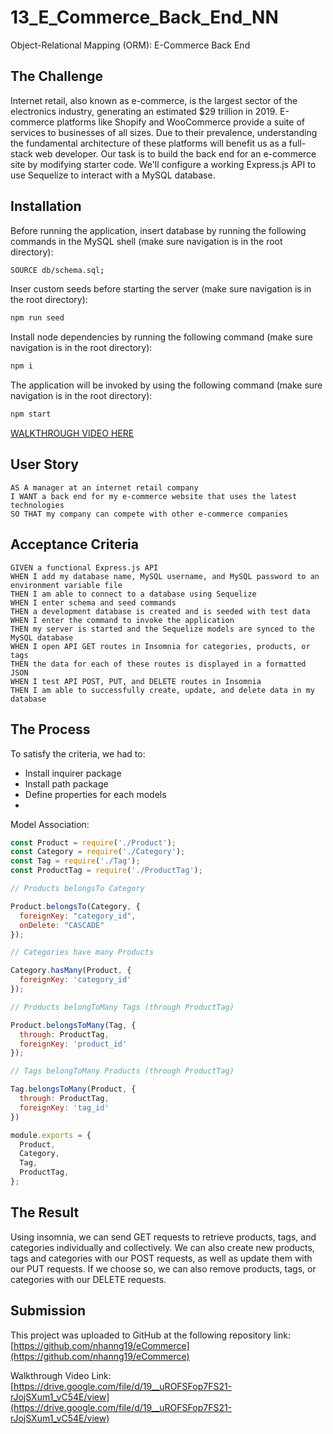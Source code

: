  # 13_E_Commerce_Back_End_NN
Object-Relational Mapping (ORM): E-Commerce Back End

## The Challenge
Internet retail, also known as e-commerce, is the largest sector of the electronics industry, generating an estimated $29 trillion in 2019. E-commerce platforms like Shopify and WooCommerce provide a suite of services to businesses of all sizes. Due to their prevalence, understanding the fundamental architecture of these platforms will benefit us as a full-stack web developer.
Our task is to build the back end for an e-commerce site by modifying starter code. We'll configure a working Express.js API to use Sequelize to interact with a MySQL database.


## Installation

Before running the application, insert database by running the following commands in the MySQL shell (make sure navigation is in the root directory):

```bash
SOURCE db/schema.sql;
```

Inser custom seeds before starting the server (make sure navigation is in the root directory):

```bash
npm run seed
```

Install node dependencies by running the following command (make sure navigation is in the root directory):

```bash
npm i
```

The application will be invoked by using the following command (make sure navigation is in the root directory):

```bash
npm start
```

[WALKTHROUGH VIDEO HERE](https://drive.google.com/file/d/19__uROFSFop7FS21-rJojSXum1_vC54E/view)

## User Story

```
AS A manager at an internet retail company
I WANT a back end for my e-commerce website that uses the latest technologies
SO THAT my company can compete with other e-commerce companies
```

## Acceptance Criteria

```
GIVEN a functional Express.js API
WHEN I add my database name, MySQL username, and MySQL password to an environment variable file
THEN I am able to connect to a database using Sequelize
WHEN I enter schema and seed commands
THEN a development database is created and is seeded with test data
WHEN I enter the command to invoke the application
THEN my server is started and the Sequelize models are synced to the MySQL database
WHEN I open API GET routes in Insomnia for categories, products, or tags
THEN the data for each of these routes is displayed in a formatted JSON
WHEN I test API POST, PUT, and DELETE routes in Insomnia
THEN I am able to successfully create, update, and delete data in my database
``` 

## The Process
To satisfy the criteria, we had to:
- Install inquirer package
- Install path package
- Define properties for each models
- 

Model Association:

```javascript
const Product = require('./Product');
const Category = require('./Category');
const Tag = require('./Tag');
const ProductTag = require('./ProductTag');

// Products belongsTo Category

Product.belongsTo(Category, {
  foreignKey: "category_id",
  onDelete: "CASCADE"
});

// Categories have many Products

Category.hasMany(Product, {
  foreignKey: 'category_id'
});

// Products belongToMany Tags (through ProductTag)

Product.belongsToMany(Tag, {
  through: ProductTag,
  foreignKey: 'product_id'
});

// Tags belongToMany Products (through ProductTag)

Tag.belongsToMany(Product, {
  through: ProductTag,
  foreignKey: 'tag_id'
})

module.exports = {
  Product,
  Category,
  Tag,
  ProductTag,
};

```

## The Result
Using insomnia, we can send GET requests to retrieve products, tags, and categories individually and collectively. We can also create new products, tags and categories with our POST requests, as well as update them with our PUT requests. If we choose so, we can also remove products, tags, or categories with our DELETE requests.

## Submission
This project was uploaded to GitHub at the following repository link:
[https://github.com/nhanng19/eCommerce](https://github.com/nhanng19/eCommerce)

Walkthrough Video Link:
[https://drive.google.com/file/d/19__uROFSFop7FS21-rJojSXum1_vC54E/view](https://drive.google.com/file/d/19__uROFSFop7FS21-rJojSXum1_vC54E/view)
